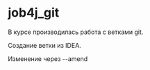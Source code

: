 # job4j_git

В курсе производилась работа с ветками git.

Создание ветки из IDEA.

Изменение через --amend